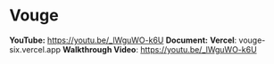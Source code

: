 # Vouge
**YouTube:** https://youtu.be/_lWguWO-k6U
**Document:** 
**Vercel**: vouge-six.vercel.app
**Walkthrough Video**: https://youtu.be/_lWguWO-k6U
